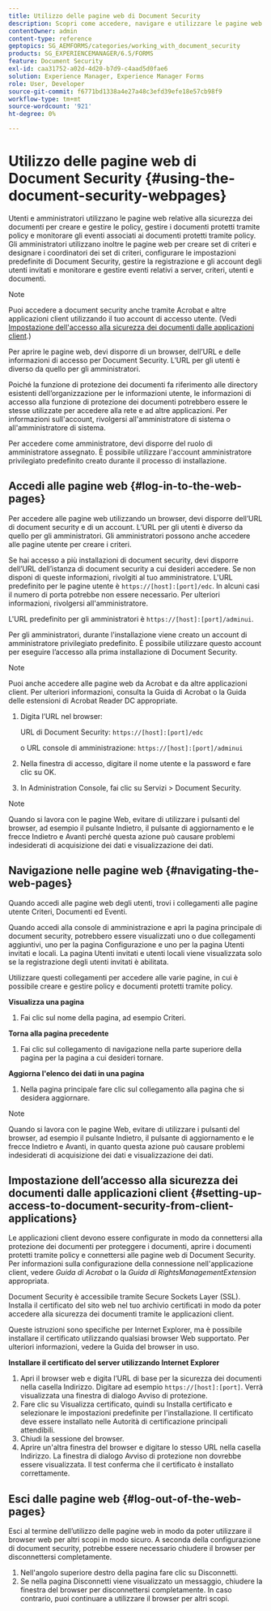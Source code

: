 ```yaml
---
title: Utilizzo delle pagine web di Document Security
description: Scopri come accedere, navigare e utilizzare le pagine web di document security.
contentOwner: admin
content-type: reference
geptopics: SG_AEMFORMS/categories/working_with_document_security
products: SG_EXPERIENCEMANAGER/6.5/FORMS
feature: Document Security
exl-id: caa31752-a02d-4d20-b7d9-c4aad5d0fae6
solution: Experience Manager, Experience Manager Forms
role: User, Developer
source-git-commit: f6771bd1338a4e27a48c3efd39efe18e57cb98f9
workflow-type: tm+mt
source-wordcount: '921'
ht-degree: 0%

---
```


# Utilizzo delle pagine web di Document Security {#using-the-document-security-webpages}

Utenti e amministratori utilizzano le pagine web relative alla sicurezza dei documenti per creare e gestire le policy, gestire i documenti protetti tramite policy e monitorare gli eventi associati ai documenti protetti tramite policy. Gli amministratori utilizzano inoltre le pagine web per creare set di criteri e designare i coordinatori dei set di criteri, configurare le impostazioni predefinite di Document Security, gestire la registrazione e gli account degli utenti invitati e monitorare e gestire eventi relativi a server, criteri, utenti e documenti.

>[!NOTE]
>
>Puoi accedere a document security anche tramite Acrobat e altre applicazioni client utilizzando il tuo account di accesso utente. (Vedi [Impostazione dell&#39;accesso alla sicurezza dei documenti dalle applicazioni client](using-document-security-web-pages.md#setting-up-access-to-document-security-from-client-applications).)

Per aprire le pagine web, devi disporre di un browser, dell’URL e delle informazioni di accesso per Document Security. L’URL per gli utenti è diverso da quello per gli amministratori.

Poiché la funzione di protezione dei documenti fa riferimento alle directory esistenti dell’organizzazione per le informazioni utente, le informazioni di accesso alla funzione di protezione dei documenti potrebbero essere le stesse utilizzate per accedere alla rete e ad altre applicazioni. Per informazioni sull&#39;account, rivolgersi all&#39;amministratore di sistema o all&#39;amministratore di sistema.

Per accedere come amministratore, devi disporre del ruolo di amministratore assegnato. È possibile utilizzare l&#39;account amministratore privilegiato predefinito creato durante il processo di installazione.

## Accedi alle pagine web {#log-in-to-the-web-pages}

Per accedere alle pagine web utilizzando un browser, devi disporre dell’URL di document security e di un account. L’URL per gli utenti è diverso da quello per gli amministratori. Gli amministratori possono anche accedere alle pagine utente per creare i criteri.

Se hai accesso a più installazioni di document security, devi disporre dell’URL dell’istanza di document security a cui desideri accedere. Se non disponi di queste informazioni, rivolgiti al tuo amministratore. L&#39;URL predefinito per le pagine utente è `https://[host]:[port]/edc`. In alcuni casi il numero di porta potrebbe non essere necessario. Per ulteriori informazioni, rivolgersi all&#39;amministratore.

L&#39;URL predefinito per gli amministratori è `https://[host]:[port]/adminui`.

Per gli amministratori, durante l&#39;installazione viene creato un account di amministratore privilegiato predefinito. È possibile utilizzare questo account per eseguire l’accesso alla prima installazione di Document Security.

>[!NOTE]
>
>Puoi anche accedere alle pagine web da Acrobat e da altre applicazioni client. Per ulteriori informazioni, consulta la Guida di Acrobat o la Guida delle estensioni di Acrobat Reader DC appropriate.

1. Digita l’URL nel browser:

   URL di Document Security: `https://[host]:[port]/edc`

   o URL console di amministrazione: `https://[host]:[port]/adminui`

1. Nella finestra di accesso, digitare il nome utente e la password e fare clic su OK.
1. In Administration Console, fai clic su Servizi > Document Security.

>[!NOTE]
>
>Quando si lavora con le pagine Web, evitare di utilizzare i pulsanti del browser, ad esempio il pulsante Indietro, il pulsante di aggiornamento e le frecce Indietro e Avanti perché questa azione può causare problemi indesiderati di acquisizione dei dati e visualizzazione dei dati.

## Navigazione nelle pagine web {#navigating-the-web-pages}

Quando accedi alle pagine web degli utenti, trovi i collegamenti alle pagine utente Criteri, Documenti ed Eventi.

Quando accedi alla console di amministrazione e apri la pagina principale di document security, potrebbero essere visualizzati uno o due collegamenti aggiuntivi, uno per la pagina Configurazione e uno per la pagina Utenti invitati e locali. La pagina Utenti invitati e utenti locali viene visualizzata solo se la registrazione degli utenti invitati è abilitata.

Utilizzare questi collegamenti per accedere alle varie pagine, in cui è possibile creare e gestire policy e documenti protetti tramite policy.

**Visualizza una pagina**

1. Fai clic sul nome della pagina, ad esempio Criteri.

**Torna alla pagina precedente**

1. Fai clic sul collegamento di navigazione nella parte superiore della pagina per la pagina a cui desideri tornare.

**Aggiorna l&#39;elenco dei dati in una pagina**

1. Nella pagina principale fare clic sul collegamento alla pagina che si desidera aggiornare.

>[!NOTE]
>
>Quando si lavora con le pagine Web, evitare di utilizzare i pulsanti del browser, ad esempio il pulsante Indietro, il pulsante di aggiornamento e le frecce Indietro e Avanti, in quanto questa azione può causare problemi indesiderati di acquisizione dei dati e visualizzazione dei dati.

## Impostazione dell’accesso alla sicurezza dei documenti dalle applicazioni client {#setting-up-access-to-document-security-from-client-applications}

Le applicazioni client devono essere configurate in modo da connettersi alla protezione dei documenti per proteggere i documenti, aprire i documenti protetti tramite policy e connettersi alle pagine web di Document Security. Per informazioni sulla configurazione della connessione nell&#39;applicazione client, vedere *Guida di Acrobat* o la *Guida di RightsManagementExtension* appropriata.

Document Security è accessibile tramite Secure Sockets Layer (SSL). Installa il certificato del sito web nel tuo archivio certificati in modo da poter accedere alla sicurezza dei documenti tramite le applicazioni client.

<!-- Fix broken link See Configuring SSL for information on SSL.-->

Queste istruzioni sono specifiche per Internet Explorer, ma è possibile installare il certificato utilizzando qualsiasi browser Web supportato. Per ulteriori informazioni, vedere la Guida del browser in uso.

**Installare il certificato del server utilizzando Internet Explorer**

1. Apri il browser web e digita l’URL di base per la sicurezza dei documenti nella casella Indirizzo. Digitare ad esempio `https://[host]:[port]`. Verrà visualizzata una finestra di dialogo Avviso di protezione.
1. Fare clic su Visualizza certificato, quindi su Installa certificato e selezionare le impostazioni predefinite per l&#39;installazione. Il certificato deve essere installato nelle Autorità di certificazione principali attendibili.
1. Chiudi la sessione del browser.
1. Aprire un&#39;altra finestra del browser e digitare lo stesso URL nella casella Indirizzo. La finestra di dialogo Avviso di protezione non dovrebbe essere visualizzata. Il test conferma che il certificato è installato correttamente.

## Esci dalle pagine web {#log-out-of-the-web-pages}

Esci al termine dell’utilizzo delle pagine web in modo da poter utilizzare il browser web per altri scopi in modo sicuro. A seconda della configurazione di document security, potrebbe essere necessario chiudere il browser per disconnettersi completamente.

1. Nell&#39;angolo superiore destro della pagina fare clic su Disconnetti.
1. Se nella pagina Disconnetti viene visualizzato un messaggio, chiudere la finestra del browser per disconnettersi completamente. In caso contrario, puoi continuare a utilizzare il browser per altri scopi.
